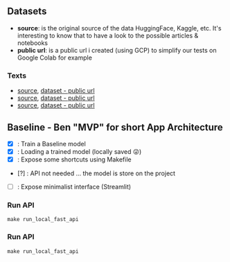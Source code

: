 

## Datasets
- **source**: is the original source of the data HuggingFace, Kaggle, etc. It's interesting to know that to have a look to the possible articles & notebooks
- **public url**: is a public url i created (using GCP) to simplify our tests on Google Colab for example

### Texts
- [source](https://huggingface.co/datasets/dmitva/human_ai_generated_text), [dataset - public url](https://storage.googleapis.com/detect-human-ai-generated-raw-data/hugging_face_human_ai_generated_text/model_training_dataset.csv.zip)
- [source](https://www.kaggle.com/code/syedali110/ai-generated-vs-human-text-95-accuracy/notebook), [dataset - public url](https://storage.googleapis.com/detect-human-ai-generated-raw-data/kaggle-ai-generated-vs-human-text/AI_Human.csv.zip)
- [source](https://www.kaggle.com/datasets/thedrcat/daigt-v2-train-dataset), [dataset - public url](https://storage.googleapis.com/detect-human-ai-generated-raw-data/kaggle-daigt-v2-train-dataset/train_v2_drcat_02.csv.zip)


## Baseline - Ben "MVP" for short App Architecture
- [x] : Train a Baseline model
- [x] : Loading a trained model (locally saved 😜)
- [x] : Expose some shortcuts using Makefile
- [?] : API not needed ... the model is store on the project
- [ ] : Expose minimalist interface (Streamlit)

### Run API

```
make run_local_fast_api
```

### Run API

```
make run_local_fast_api
```
